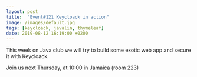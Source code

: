 ```yaml
---
layout: post
title:  "Event#121 Keycloack in action"
image: /images/default.jpg
tags: [keycloack, javalin, thymeleaf]
date: 2019-08-12 16:19:00 +0200
---
```


This week on Java club we will try to build some exotic web app and secure it with Keycloack.[]()

Join us next Thursday, at 10:00 in Jamaica (room 223)